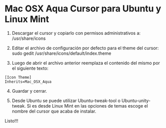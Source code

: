 # Mac OSX Aqua Cursor para Ubuntu y Linux Mint

1) Descargar el cursor y copiarlo con permisos administrativos a: /usr/share/icons

2) Editar el archivo de configuración por defecto para el theme del cursor: sudo gedit /usr/share/icons/default/index.theme

3) Luego de abrir el archivo anterior reemplaza el contenido del mismo por el siguiente texto: 

```
[Icon Theme]
Inherits=Mac_OSX_Aqua
```

4) Guardar y cerrar.

5) Desde Ubuntu se puede utilizar Ubuntu-tweak-tool o Ubuntu-unity-tweak. Si es desde Linux Mint en las opciones de temas escoge el nombre del cursor que acaba de instalar.

Listo!!!
